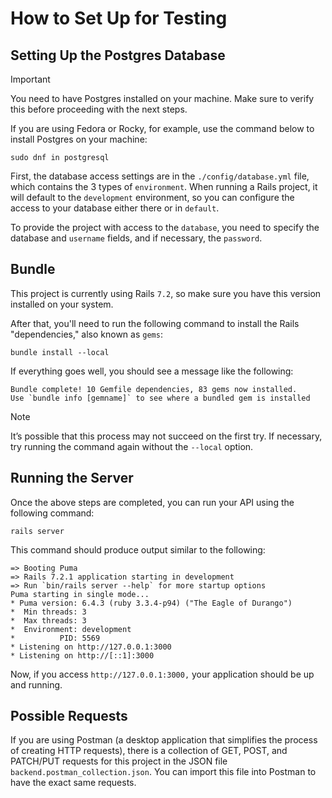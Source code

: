 # How to Set Up for Testing

## Setting Up the Postgres Database

> [!IMPORTANT]
> You need to have Postgres installed on your machine. Make sure to verify this before proceeding with the next steps.
> 
> If you are using Fedora or Rocky, for example, use the command below to install Postgres on your machine:
> ```
> sudo dnf in postgresql
> ```

First, the database access settings are in the `./config/database.yml` file, which contains the 3 types of `environment`. When running a Rails project, it will default to the `development` environment, so you can configure the access to your database either there or in `default`.

To provide the project with access to the `database`, you need to specify the database and `username` fields, and if necessary, the `password`.

## Bundle

This project is currently using Rails `7.2`, so make sure you have this version installed on your system.

After that, you'll need to run the following command to install the Rails "dependencies," also known as `gems`:

```shell
bundle install --local
```

If everything goes well, you should see a message like the following:

```
Bundle complete! 10 Gemfile dependencies, 83 gems now installed.
Use `bundle info [gemname]` to see where a bundled gem is installed
```

> [!NOTE]
> It’s possible that this process may not succeed on the first try. If necessary, try running the command again without the `--local` option.

## Running the Server

Once the above steps are completed, you can run your API using the following command:

```shell
rails server
```

This command should produce output similar to the following:

```text
=> Booting Puma
=> Rails 7.2.1 application starting in development 
=> Run `bin/rails server --help` for more startup options
Puma starting in single mode...
* Puma version: 6.4.3 (ruby 3.3.4-p94) ("The Eagle of Durango")
*  Min threads: 3
*  Max threads: 3
*  Environment: development
*          PID: 5569
* Listening on http://127.0.0.1:3000
* Listening on http://[::1]:3000
```

Now, if you access `http://127.0.0.1:3000,` your application should be up and running.

## Possible Requests

If you are using Postman (a desktop application that simplifies the process of creating HTTP requests), there is a collection of GET, POST, and PATCH/PUT requests for this project in the JSON file `backend.postman_collection.json`. You can import this file into Postman to have the exact same requests.
